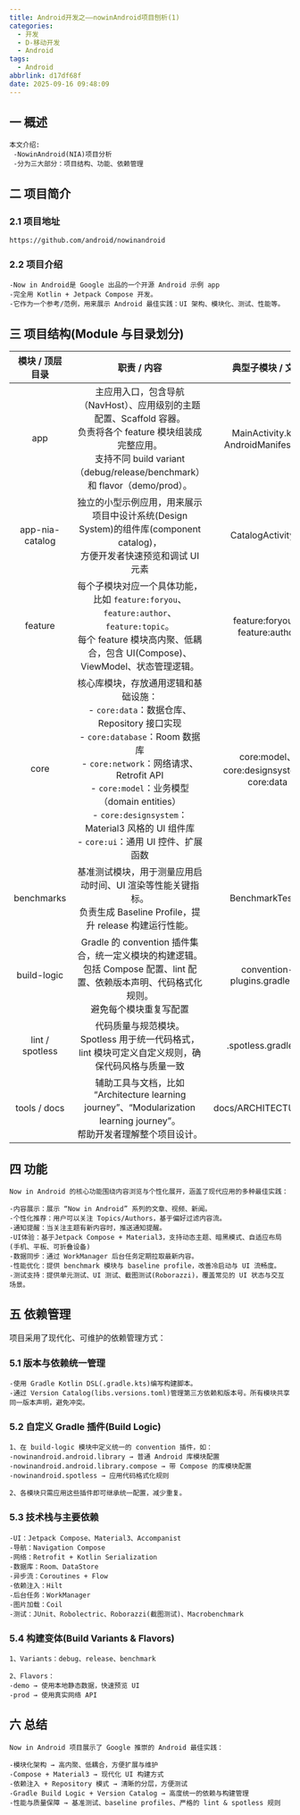 ```yaml
---
title: Android开发之——nowinAndroid项目刨析(1)
categories:
  - 开发
  - D-移动开发
  - Android
tags:
  - Android
abbrlink: d17df68f
date: 2025-09-16 09:48:09
---
```

## 一 概述

```
本文介绍:
 -NowinAndroid(NIA)项目分析
 -分为三大部分：项目结构、功能、依赖管理
```

<!--more-->

## 二 项目简介

### 2.1 项目地址

```
https://github.com/android/nowinandroid
```

### 2.2 项目介绍

```
-Now in Android是 Google 出品的一个开源 Android 示例 app
-完全用 Kotlin + Jetpack Compose 开发。
-它作为一个参考/范例，用来展示 Android 最佳实践：UI 架构、模块化、测试、性能等。
```

## 三 项目结构(Module 与目录划分)

| 模块 / 顶层目录 |                         职责 / 内容                          |                 典型子模块 / 文件                  |
| :-------------: | :----------------------------------------------------------: | :------------------------------------------------: |
|       app       | 主应用入口，包含导航（NavHost）、应用级别的主题配置、Scaffold 容器。<br/>负责将各个 feature 模块组装成完整应用。<br/>支持不同 build variant（debug/release/benchmark）和 flavor（demo/prod）。 |        MainActivity.kt、AndroidManifest.xml        |
| app-nia-catalog | 独立的小型示例应用，用来展示项目中设计系统(Design System)的组件库(component catalog)，<br/>方便开发者快速预览和调试 UI 元素 |                 CatalogActivity.kt                 |
|     feature     | 每个子模块对应一个具体功能，比如 `feature:foryou`、`feature:author`、`feature:topic`。<br/>每个 feature 模块高内聚、低耦合，包含 UI(Compose)、ViewModel、状态管理逻辑。 |         feature:foryou、<br>feature:author         |
|      core       | 核心库模块，存放通用逻辑和基础设施：<br/>- `core:data`：数据仓库、Repository 接口实现<br/>- `core:database`：Room 数据库<br/>- `core:network`：网络请求、Retrofit API<br/>- `core:model`：业务模型（domain entities）<br/>- `core:designsystem`：Material3 风格的 UI 组件库<br/>- `core:ui`：通用 UI 控件、扩展函数 | core:model、<br/>core:designsystem、<br/>core:data |
|   benchmarks    | 基准测试模块，用于测量应用启动时间、UI 渲染等性能关键指标。<br/>负责生成 Baseline Profile，提升 release 构建运行性能。 |                  BenchmarkTest.kt                  |
|   build-logic   | Gradle 的 convention 插件集合，统一定义模块的构建逻辑。<br/>包括 Compose 配置、lint 配置、依赖版本声明、代码格式化规则。<br/>避免每个模块重复写配置 |           convention-plugins.gradle.kts            |
| lint / spotless | 代码质量与规范模块。<br/>Spotless 用于统一代码格式，lint 模块可定义自定义规则，确保代码风格与质量一致 |                .spotless.gradle.kts                |
|  tools / docs   | 辅助工具与文档，比如 “Architecture learning journey”、“Modularization learning journey”。<br/>帮助开发者理解整个项目设计。 |                docs/ARCHITECTURE.md                |

## 四 功能

```
Now in Android 的核心功能围绕内容浏览与个性化展开，涵盖了现代应用的多种最佳实践：

-内容展示：展示 “Now in Android” 系列的文章、视频、新闻。
-个性化推荐：用户可以关注 Topics/Authors，基于偏好过滤内容流。
-通知提醒：当关注主题有新内容时，推送通知提醒。
-UI体验：基于Jetpack Compose + Material3，支持动态主题、暗黑模式、自适应布局(手机、平板、可折叠设备)
-数据同步：通过 WorkManager 后台任务定期拉取最新内容。
-性能优化：提供 benchmark 模块与 baseline profile，改善冷启动与 UI 流畅度。
-测试支持：提供单元测试、UI 测试、截图测试(Roborazzi)，覆盖常见的 UI 状态与交互场景。
```

## 五 依赖管理

项目采用了现代化、可维护的依赖管理方式：

### 5.1 版本与依赖统一管理

```
-使用 Gradle Kotlin DSL(.gradle.kts)编写构建脚本。
-通过 Version Catalog(libs.versions.toml)管理第三方依赖和版本号。所有模块共享同一版本声明，避免冲突。
```

### 5.2 自定义 Gradle 插件(Build Logic)

```
1、在 build-logic 模块中定义统一的 convention 插件，如：
-nowinandroid.android.library → 普通 Android 库模块配置
-nowinandroid.android.library.compose → 带 Compose 的库模块配置
-nowinandroid.spotless → 应用代码格式化规则

2、各模块只需应用这些插件即可继承统一配置，减少重复。
```

### 5.3 技术栈与主要依赖

```
-UI：Jetpack Compose、Material3、Accompanist
-导航：Navigation Compose
-网络：Retrofit + Kotlin Serialization
-数据库：Room、DataStore
-异步流：Coroutines + Flow
-依赖注入：Hilt
-后台任务：WorkManager
-图片加载：Coil
-测试：JUnit、Robolectric、Roborazzi(截图测试)、Macrobenchmark
```

### 5.4 构建变体(Build Variants & Flavors)

```
1、Variants：debug、release、benchmark

2、Flavors：
-demo → 使用本地静态数据，快速预览 UI
-prod → 使用真实网络 API
```

## 六 总结

```
Now in Android 项目展示了 Google 推崇的 Android 最佳实践：

-模块化架构 → 高内聚、低耦合，方便扩展与维护
-Compose + Material3 → 现代化 UI 构建方式
-依赖注入 + Repository 模式 → 清晰的分层，方便测试
-Gradle Build Logic + Version Catalog → 高度统一的依赖与构建管理
-性能与质量保障 → 基准测试、baseline profiles、严格的 lint & spotless 规则
```

